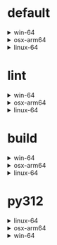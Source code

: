 # default

<details>
<summary>win-64</summary>

| Dependency | Before | After | Change | Explicit |
| - | - | - | - | - |
| ca-certificates | 2024.2.2 | 2024.6.2 | Minor Upgrade | false |
| libsqlite | 3.45.3 | 3.46.0 | Minor Upgrade | false |
| libzlib | 1.2.13 | 1.3.1 | Minor Upgrade | false |
| packaging | 24.0 | 24.1 | Minor Upgrade | false |
| typing-extensions | 4.11.0 | 4.12.2 | Minor Upgrade | false |
| typing_extensions | 4.11.0 | 4.12.2 | Minor Upgrade | false |
| vc14_runtime | 14.38.33135 | 14.40.33810 | Minor Upgrade | false |
| vs2015_runtime | 14.38.33135 | 14.40.33810 | Minor Upgrade | false |
| zipp | 3.17.0 | 3.19.2 | Minor Upgrade | false |
| openssl | 3.3.0 | 3.3.1 | Patch Upgrade | false |
| ordered_enum | 0.0.8 | 0.0.9 | Patch Upgrade | true |
| pydantic | 2.7.1 | 2.7.4 | Patch Upgrade | true |
| pydantic-core | 2.18.2 | 2.18.4 | Patch Upgrade | false |
| pytest | 8.2.1 | 8.2.2 | Patch Upgrade | true |
| vc | ha32ba9b_20 | h8a93ad2_20 | Only build string | false |

</details>

<details>
<summary>osx-arm64</summary>

| Dependency | Before | After | Change | Explicit |
| - | - | - | - | - |
| ca-certificates | 2024.2.2 | 2024.6.2 | Minor Upgrade | false |
| libsqlite | 3.45.3 | 3.46.0 | Minor Upgrade | false |
| libzlib | 1.2.13 | 1.3.1 | Minor Upgrade | false |
| packaging | 24.0 | 24.1 | Minor Upgrade | false |
| typing-extensions | 4.11.0 | 4.12.2 | Minor Upgrade | false |
| typing_extensions | 4.11.0 | 4.12.2 | Minor Upgrade | false |
| zipp | 3.17.0 | 3.19.2 | Minor Upgrade | false |
| openssl | 3.3.0 | 3.3.1 | Patch Upgrade | false |
| ordered_enum | 0.0.8 | 0.0.9 | Patch Upgrade | true |
| pydantic | 2.7.1 | 2.7.4 | Patch Upgrade | true |
| pydantic-core | 2.18.2 | 2.18.4 | Patch Upgrade | false |
| pytest | 8.2.1 | 8.2.2 | Patch Upgrade | true |
| py-rattler | py312h1a1520d_0 | py312had01cb0_0 | Only build string | true |

</details>

<details>
<summary>linux-64</summary>

| Dependency | Before | After | Change | Explicit |
| - | - | - | - | - |
| ca-certificates | 2024.2.2 | 2024.6.2 | Minor Upgrade | false |
| libsqlite | 3.45.3 | 3.46.0 | Minor Upgrade | false |
| libzlib | 1.2.13 | 1.3.1 | Minor Upgrade | false |
| packaging | 24.0 | 24.1 | Minor Upgrade | false |
| typing-extensions | 4.11.0 | 4.12.2 | Minor Upgrade | false |
| typing_extensions | 4.11.0 | 4.12.2 | Minor Upgrade | false |
| zipp | 3.17.0 | 3.19.2 | Minor Upgrade | false |
| openssl | 3.3.0 | 3.3.1 | Patch Upgrade | false |
| ordered_enum | 0.0.8 | 0.0.9 | Patch Upgrade | true |
| pydantic | 2.7.1 | 2.7.4 | Patch Upgrade | true |
| pydantic-core | 2.18.2 | 2.18.4 | Patch Upgrade | false |
| pytest | 8.2.1 | 8.2.2 | Patch Upgrade | true |
| ld_impl_linux-64 | hf3520f5_1 | hf3520f5_4 | Only build string | false |
| libgcc-ng | h77fa898_7 | h77fa898_9 | Only build string | false |
| libgomp | h77fa898_7 | h77fa898_9 | Only build string | false |

</details>

# lint

<details>
<summary>win-64</summary>

| Dependency | Before | After | Change | Explicit |
| - | - | - | - | - |
| ca-certificates | 2024.2.2 | 2024.6.2 | Minor Upgrade | false |
| filelock | 3.14.0 | 3.15.1 | Minor Upgrade | false |
| libsqlite | 3.45.3 | 3.46.0 | Minor Upgrade | false |
| libzlib | 1.2.13 | 1.3.1 | Minor Upgrade | false |
| nodeenv | 1.8.0 | 1.9.1 | Minor Upgrade | false |
| typos | 1.21.0 | 1.22.7 | Minor Upgrade | true |
| vc14_runtime | 14.38.33135 | 14.40.33810 | Minor Upgrade | false |
| vs2015_runtime | 14.38.33135 | 14.40.33810 | Minor Upgrade | false |
| openssl | 3.3.0 | 3.3.1 | Patch Upgrade | false |
| ruff | 0.4.4 | 0.4.9 | Patch Upgrade | true |
| vc | ha32ba9b_20 | h8a93ad2_20 | Only build string | false |

</details>

<details>
<summary>osx-arm64</summary>

| Dependency | Before | After | Change | Explicit |
| - | - | - | - | - |
| ca-certificates | 2024.2.2 | 2024.6.2 | Minor Upgrade | false |
| filelock | 3.14.0 | 3.15.1 | Minor Upgrade | false |
| libsqlite | 3.45.3 | 3.46.0 | Minor Upgrade | false |
| libzlib | 1.2.13 | 1.3.1 | Minor Upgrade | false |
| nodeenv | 1.8.0 | 1.9.1 | Minor Upgrade | false |
| typos | 1.21.0 | 1.22.7 | Minor Upgrade | true |
| openssl | 3.3.0 | 3.3.1 | Patch Upgrade | false |
| ruff | 0.4.4 | 0.4.9 | Patch Upgrade | true |

</details>

<details>
<summary>linux-64</summary>

| Dependency | Before | After | Change | Explicit |
| - | - | - | - | - |
| ca-certificates | 2024.2.2 | 2024.6.2 | Minor Upgrade | false |
| filelock | 3.14.0 | 3.15.1 | Minor Upgrade | false |
| libsqlite | 3.45.3 | 3.46.0 | Minor Upgrade | false |
| libzlib | 1.2.13 | 1.3.1 | Minor Upgrade | false |
| nodeenv | 1.8.0 | 1.9.1 | Minor Upgrade | false |
| typos | 1.21.0 | 1.22.7 | Minor Upgrade | true |
| openssl | 3.3.0 | 3.3.1 | Patch Upgrade | false |
| ruff | 0.4.4 | 0.4.9 | Patch Upgrade | true |
| ld_impl_linux-64 | hf3520f5_1 | hf3520f5_4 | Only build string | false |
| libgcc-ng | h77fa898_7 | h77fa898_9 | Only build string | false |
| libgomp | h77fa898_7 | h77fa898_9 | Only build string | false |
| libstdcxx-ng | hc0a3c3a_7 | hc0a3c3a_9 | Only build string | false |

</details>

# build

<details>
<summary>win-64</summary>

| Dependency | Before | After | Change | Explicit |
| - | - | - | - | - |
| ca-certificates | 2024.2.2 | 2024.6.2 | Minor Upgrade | false |
| certifi | 2024.2.2 | 2024.6.2 | Minor Upgrade | false |
| libsqlite | 3.45.3 | 3.46.0 | Minor Upgrade | false |
| libzlib | 1.2.13 | 1.3.1 | Minor Upgrade | false |
| more-itertools | 10.2.0 | 10.3.0 | Minor Upgrade | false |
| packaging | 24.0 | 24.1 | Minor Upgrade | false |
| pkginfo | 1.10.0 | 1.11.1 | Minor Upgrade | false |
| typing-extensions | 4.11.0 | 4.12.2 | Minor Upgrade | false |
| typing_extensions | 4.11.0 | 4.12.2 | Minor Upgrade | false |
| vc14_runtime | 14.38.33135 | 14.40.33810 | Minor Upgrade | false |
| vs2015_runtime | 14.38.33135 | 14.40.33810 | Minor Upgrade | false |
| zipp | 3.17.0 | 3.19.2 | Minor Upgrade | false |
| openssl | 3.3.0 | 3.3.1 | Patch Upgrade | false |
| ordered_enum | 0.0.8 | 0.0.9 | Patch Upgrade | true |
| pydantic | 2.7.1 | 2.7.4 | Patch Upgrade | true |
| pydantic-core | 2.18.2 | 2.18.4 | Patch Upgrade | false |
| requests | 2.32.2 | 2.32.3 | Patch Upgrade | false |
| vc | ha32ba9b_20 | h8a93ad2_20 | Only build string | false |

</details>

<details>
<summary>osx-arm64</summary>

| Dependency | Before | After | Change | Explicit |
| - | - | - | - | - |
| ca-certificates | 2024.2.2 | 2024.6.2 | Minor Upgrade | false |
| certifi | 2024.2.2 | 2024.6.2 | Minor Upgrade | false |
| libsqlite | 3.45.3 | 3.46.0 | Minor Upgrade | false |
| libzlib | 1.2.13 | 1.3.1 | Minor Upgrade | false |
| more-itertools | 10.2.0 | 10.3.0 | Minor Upgrade | false |
| packaging | 24.0 | 24.1 | Minor Upgrade | false |
| pkginfo | 1.10.0 | 1.11.1 | Minor Upgrade | false |
| typing-extensions | 4.11.0 | 4.12.2 | Minor Upgrade | false |
| typing_extensions | 4.11.0 | 4.12.2 | Minor Upgrade | false |
| zipp | 3.17.0 | 3.19.2 | Minor Upgrade | false |
| openssl | 3.3.0 | 3.3.1 | Patch Upgrade | false |
| ordered_enum | 0.0.8 | 0.0.9 | Patch Upgrade | true |
| pydantic | 2.7.1 | 2.7.4 | Patch Upgrade | true |
| pydantic-core | 2.18.2 | 2.18.4 | Patch Upgrade | false |
| requests | 2.32.2 | 2.32.3 | Patch Upgrade | false |

</details>

<details>
<summary>linux-64</summary>

| Dependency | Before | After | Change | Explicit |
| - | - | - | - | - |
| ca-certificates | 2024.2.2 | 2024.6.2 | Minor Upgrade | false |
| certifi | 2024.2.2 | 2024.6.2 | Minor Upgrade | false |
| libsqlite | 3.45.3 | 3.46.0 | Minor Upgrade | false |
| libzlib | 1.2.13 | 1.3.1 | Minor Upgrade | false |
| more-itertools | 10.2.0 | 10.3.0 | Minor Upgrade | false |
| packaging | 24.0 | 24.1 | Minor Upgrade | false |
| pkginfo | 1.10.0 | 1.11.1 | Minor Upgrade | false |
| typing-extensions | 4.11.0 | 4.12.2 | Minor Upgrade | false |
| typing_extensions | 4.11.0 | 4.12.2 | Minor Upgrade | false |
| zipp | 3.17.0 | 3.19.2 | Minor Upgrade | false |
| cryptography | 42.0.7 | 42.0.8 | Patch Upgrade | false |
| openssl | 3.3.0 | 3.3.1 | Patch Upgrade | false |
| ordered_enum | 0.0.8 | 0.0.9 | Patch Upgrade | true |
| pydantic | 2.7.1 | 2.7.4 | Patch Upgrade | true |
| pydantic-core | 2.18.2 | 2.18.4 | Patch Upgrade | false |
| requests | 2.32.2 | 2.32.3 | Patch Upgrade | false |
| ld_impl_linux-64 | hf3520f5_1 | hf3520f5_4 | Only build string | false |
| libgcc-ng | h77fa898_7 | h77fa898_9 | Only build string | false |
| libgomp | h77fa898_7 | h77fa898_9 | Only build string | false |
| libstdcxx-ng | hc0a3c3a_7 | hc0a3c3a_9 | Only build string | false |

</details>

# py312

<details>
<summary>linux-64</summary>

| Dependency | Before | After | Change | Explicit |
| - | - | - | - | - |
| ca-certificates | 2024.2.2 | 2024.6.2 | Minor Upgrade | false |
| libsqlite | 3.45.3 | 3.46.0 | Minor Upgrade | false |
| libzlib | 1.2.13 | 1.3.1 | Minor Upgrade | false |
| packaging | 24.0 | 24.1 | Minor Upgrade | false |
| typing-extensions | 4.11.0 | 4.12.2 | Minor Upgrade | false |
| typing_extensions | 4.11.0 | 4.12.2 | Minor Upgrade | false |
| zipp | 3.17.0 | 3.19.2 | Minor Upgrade | false |
| openssl | 3.3.0 | 3.3.1 | Patch Upgrade | false |
| ordered_enum | 0.0.8 | 0.0.9 | Patch Upgrade | true |
| pydantic | 2.7.1 | 2.7.4 | Patch Upgrade | true |
| pydantic-core | 2.18.2 | 2.18.4 | Patch Upgrade | false |
| pytest | 8.2.1 | 8.2.2 | Patch Upgrade | true |
| ld_impl_linux-64 | hf3520f5_1 | hf3520f5_4 | Only build string | false |
| libgcc-ng | h77fa898_7 | h77fa898_9 | Only build string | false |
| libgomp | h77fa898_7 | h77fa898_9 | Only build string | false |

</details>

<details>
<summary>osx-arm64</summary>

| Dependency | Before | After | Change | Explicit |
| - | - | - | - | - |
| ca-certificates | 2024.2.2 | 2024.6.2 | Minor Upgrade | false |
| libsqlite | 3.45.3 | 3.46.0 | Minor Upgrade | false |
| libzlib | 1.2.13 | 1.3.1 | Minor Upgrade | false |
| packaging | 24.0 | 24.1 | Minor Upgrade | false |
| typing-extensions | 4.11.0 | 4.12.2 | Minor Upgrade | false |
| typing_extensions | 4.11.0 | 4.12.2 | Minor Upgrade | false |
| zipp | 3.17.0 | 3.19.2 | Minor Upgrade | false |
| openssl | 3.3.0 | 3.3.1 | Patch Upgrade | false |
| ordered_enum | 0.0.8 | 0.0.9 | Patch Upgrade | true |
| pydantic | 2.7.1 | 2.7.4 | Patch Upgrade | true |
| pydantic-core | 2.18.2 | 2.18.4 | Patch Upgrade | false |
| pytest | 8.2.1 | 8.2.2 | Patch Upgrade | true |
| py-rattler | py312h1a1520d_0 | py312had01cb0_0 | Only build string | true |

</details>

<details>
<summary>win-64</summary>

| Dependency | Before | After | Change | Explicit |
| - | - | - | - | - |
| ca-certificates | 2024.2.2 | 2024.6.2 | Minor Upgrade | false |
| libsqlite | 3.45.3 | 3.46.0 | Minor Upgrade | false |
| libzlib | 1.2.13 | 1.3.1 | Minor Upgrade | false |
| packaging | 24.0 | 24.1 | Minor Upgrade | false |
| typing-extensions | 4.11.0 | 4.12.2 | Minor Upgrade | false |
| typing_extensions | 4.11.0 | 4.12.2 | Minor Upgrade | false |
| vc14_runtime | 14.38.33135 | 14.40.33810 | Minor Upgrade | false |
| vs2015_runtime | 14.38.33135 | 14.40.33810 | Minor Upgrade | false |
| zipp | 3.17.0 | 3.19.2 | Minor Upgrade | false |
| openssl | 3.3.0 | 3.3.1 | Patch Upgrade | false |
| ordered_enum | 0.0.8 | 0.0.9 | Patch Upgrade | true |
| pydantic | 2.7.1 | 2.7.4 | Patch Upgrade | true |
| pydantic-core | 2.18.2 | 2.18.4 | Patch Upgrade | false |
| pytest | 8.2.1 | 8.2.2 | Patch Upgrade | true |
| vc | ha32ba9b_20 | h8a93ad2_20 | Only build string | false |

</details>

[^1]: *Cursive* means explicit dependency.
[^2]: Dependency got downgraded.
